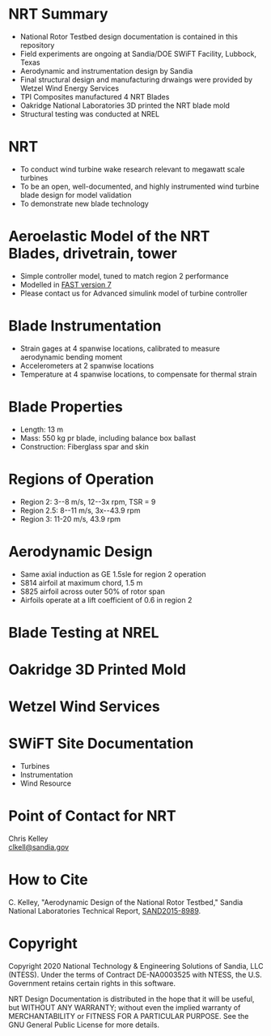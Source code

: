 # NRT Summary
- National Rotor Testbed design documentation is contained in this repository
- Field experiments are ongoing at Sandia/DOE SWiFT Facility, Lubbock, Texas
- Aerodynamic and instrumentation design by Sandia 
- Final structural design and manufacturing drwaings were provided by Wetzel Wind Energy Services
- TPI Composites manufactured 4 NRT Blades
- Oakridge National Laboratories 3D printed the NRT blade mold
- Structural testing was conducted at NREL

#  NRT 
- To conduct wind turbine wake research relevant to megawatt scale turbines
- To be an open, well-documented, and highly instrumented wind turbine blade design for model validation
- To demonstrate new blade technology

# Aeroelastic Model of the NRT Blades, drivetrain, tower
- Simple controller model, tuned to match region 2 performance  
- Modelled in [FAST version 7](https://www.nrel.gov/wind/nwtc/fastv7.html)
- Please contact us for Advanced simulink model of turbine controller

# Blade Instrumentation
- Strain gages at 4 spanwise locations, calibrated to measure aerodynamic bending moment
- Accelerometers at 2 spanwise locations
- Temperature at 4 spanwise locations, to compensate for thermal strain

# Blade Properties
- Length: 13 m
- Mass: 550 kg pr blade, including balance box ballast 
- Construction: Fiberglass spar and skin

# Regions of Operation
- Region 2:   3--8 m/s, 12--3x rpm, TSR = 9
- Region 2.5: 8--11 m/s, 3x--43.9 rpm
- Region 3:   11-20 m/s, 43.9 rpm

# Aerodynamic Design
- Same axial induction as GE 1.5sle for region 2 operation
- S814 airfoil at maximum chord, 1.5 m
- S825 airfoil across outer 50% of rotor span
- Airfoils operate at a lift coefficient of 0.6 in region 2

# Blade Testing at NREL

# Oakridge 3D Printed Mold

# Wetzel Wind Services

# SWiFT Site Documentation
- Turbines
- Instrumentation
- Wind Resource

# Point of Contact for NRT
Chris Kelley  
clkell@sandia.gov

# How to Cite
C. Kelley, "Aerodynamic Design of the National Rotor Testbed," Sandia National Laboratories Technical Report, [SAND2015-8989](https://www.osti.gov/biblio/1346410-aerodynamic-design-national-rotor-testbed).  


# Copyright
Copyright 2020 National Technology & Engineering Solutions of Sandia, 
LLC (NTESS). Under the terms of Contract DE-NA0003525 with NTESS, the U.S. 
Government retains certain rights in this software.
 
NRT Design Documentation is distributed in the hope that it will be useful, but WITHOUT ANY 
WARRANTY; without even the implied warranty of MERCHANTABILITY or FITNESS FOR A 
PARTICULAR PURPOSE.  See the GNU General Public License for more details.
